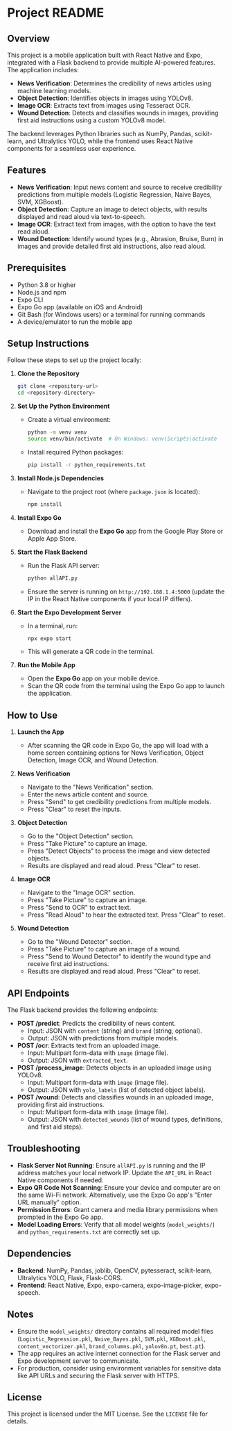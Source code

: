 # Project README

## Overview

This project is a mobile application built with React Native and Expo, integrated with a Flask backend to provide multiple AI-powered features. The application includes:

- **News Verification**: Determines the credibility of news articles using machine learning models.
- **Object Detection**: Identifies objects in images using YOLOv8.
- **Image OCR**: Extracts text from images using Tesseract OCR.
- **Wound Detection**: Detects and classifies wounds in images, providing first aid instructions using a custom YOLOv8 model.

The backend leverages Python libraries such as NumPy, Pandas, scikit-learn, and Ultralytics YOLO, while the frontend uses React Native components for a seamless user experience.

## Features

- **News Verification**: Input news content and source to receive credibility predictions from multiple models (Logistic Regression, Naive Bayes, SVM, XGBoost).
- **Object Detection**: Capture an image to detect objects, with results displayed and read aloud via text-to-speech.
- **Image OCR**: Extract text from images, with the option to have the text read aloud.
- **Wound Detection**: Identify wound types (e.g., Abrasion, Bruise, Burn) in images and provide detailed first aid instructions, also read aloud.

## Prerequisites

- Python 3.8 or higher
- Node.js and npm
- Expo CLI
- Expo Go app (available on iOS and Android)
- Git Bash (for Windows users) or a terminal for running commands
- A device/emulator to run the mobile app

## Setup Instructions

Follow these steps to set up the project locally:

1. **Clone the Repository**

   ```bash
   git clone <repository-url>
   cd <repository-directory>
   ```

2. **Set Up the Python Environment**

   - Create a virtual environment:

     ```bash
     python -m venv venv
     source venv/bin/activate  # On Windows: venv\Scripts\activate
     ```

   - Install required Python packages:

     ```bash
     pip install -r python_requirements.txt
     ```

3. **Install Node.js Dependencies**

   - Navigate to the project root (where `package.json` is located):

     ```bash
     npm install
     ```

4. **Install Expo Go**

   - Download and install the **Expo Go** app from the Google Play Store or Apple App Store.

5. **Start the Flask Backend**

   - Run the Flask API server:

     ```bash
     python allAPI.py
     ```

   - Ensure the server is running on `http://192.168.1.4:5000` (update the IP in the React Native components if your local IP differs).

6. **Start the Expo Development Server**

   - In a terminal, run:

     ```bash
     npx expo start
     ```

   - This will generate a QR code in the terminal.

7. **Run the Mobile App**

   - Open the **Expo Go** app on your mobile device.
   - Scan the QR code from the terminal using the Expo Go app to launch the application.

## How to Use

1. **Launch the App**

   - After scanning the QR code in Expo Go, the app will load with a home screen containing options for News Verification, Object Detection, Image OCR, and Wound Detection.

2. **News Verification**

   - Navigate to the "News Verification" section.
   - Enter the news article content and source.
   - Press "Send" to get credibility predictions from multiple models.
   - Press "Clear" to reset the inputs.

3. **Object Detection**

   - Go to the "Object Detection" section.
   - Press "Take Picture" to capture an image.
   - Press "Detect Objects" to process the image and view detected objects.
   - Results are displayed and read aloud. Press "Clear" to reset.

4. **Image OCR**

   - Navigate to the "Image OCR" section.
   - Press "Take Picture" to capture an image.
   - Press "Send to OCR" to extract text.
   - Press "Read Aloud" to hear the extracted text. Press "Clear" to reset.

5. **Wound Detection**

   - Go to the "Wound Detector" section.
   - Press "Take Picture" to capture an image of a wound.
   - Press "Send to Wound Detector" to identify the wound type and receive first aid instructions.
   - Results are displayed and read aloud. Press "Clear" to reset.

## API Endpoints

The Flask backend provides the following endpoints:

- **POST /predict**: Predicts the credibility of news content.
  - Input: JSON with `content` (string) and `brand` (string, optional).
  - Output: JSON with predictions from multiple models.
- **POST /ocr**: Extracts text from an uploaded image.
  - Input: Multipart form-data with `image` (image file).
  - Output: JSON with `extracted_text`.
- **POST /process_image**: Detects objects in an uploaded image using YOLOv8.
  - Input: Multipart form-data with `image` (image file).
  - Output: JSON with `yolo_labels` (list of detected object labels).
- **POST /wound**: Detects and classifies wounds in an uploaded image, providing first aid instructions.
  - Input: Multipart form-data with `image` (image file).
  - Output: JSON with `detected_wounds` (list of wound types, definitions, and first aid steps).

## Troubleshooting

- **Flask Server Not Running**: Ensure `allAPI.py` is running and the IP address matches your local network IP. Update the `API_URL` in React Native components if needed.
- **Expo QR Code Not Scanning**: Ensure your device and computer are on the same Wi-Fi network. Alternatively, use the Expo Go app's "Enter URL manually" option.
- **Permission Errors**: Grant camera and media library permissions when prompted in the Expo Go app.
- **Model Loading Errors**: Verify that all model weights (`model_weights/`) and `python_requirements.txt` are correctly set up.

## Dependencies

- **Backend**: NumPy, Pandas, joblib, OpenCV, pytesseract, scikit-learn, Ultralytics YOLO, Flask, Flask-CORS.
- **Frontend**: React Native, Expo, expo-camera, expo-image-picker, expo-speech.

## Notes

- Ensure the `model_weights/` directory contains all required model files (`Logistic_Regression.pkl`, `Naive_Bayes.pkl`, `SVM.pkl`, `XGBoost.pkl`, `content_vectorizer.pkl`, `brand_columns.pkl`, `yolov8n.pt`, `best.pt`).
- The app requires an active internet connection for the Flask server and Expo development server to communicate.
- For production, consider using environment variables for sensitive data like API URLs and securing the Flask server with HTTPS.

## License

This project is licensed under the MIT License. See the `LICENSE` file for details.